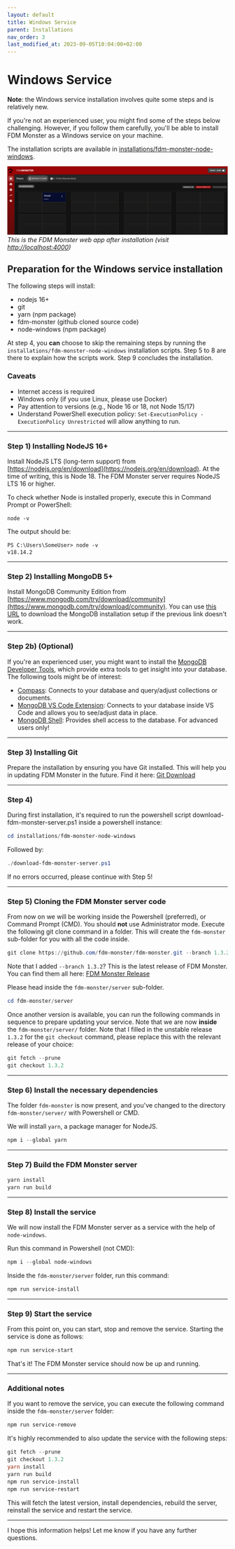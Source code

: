 ```yaml
---
layout: default
title: Windows Service
parent: Installations
nav_order: 3
last_modified_at: 2023-09-05T10:04:00+02:00
---
```


# Windows Service

**Note**: the Windows service installation involves quite some steps and is relatively new.

If you're not an experienced user, you might find some of the steps below challenging. However, if you follow them carefully, you'll be able to install FDM Monster as a Windows service on your machine. 

The installation scripts are available in [installations/fdm-monster-node-windows](../../installations/fdm-monster-node-windows).

![Image](../images/server-running.png)
*This is the FDM Monster web app after installation (visit [http://localhost:4000](http://localhost:4000))*

## Preparation for the Windows service installation

The following steps will install:

- nodejs 16+
- git
- yarn (npm package)
- fdm-monster (github cloned source code)
- node-windows (npm package)

At step 4, you **can** choose to skip the remaining steps by running the `installations/fdm-monster-node-windows` installation scripts. Step 5 to 8 are there to explain how the scripts work. Step 9 concludes the installation.

### Caveats

- Internet access is required
- Windows only (if you use Linux, please use Docker)
- Pay attention to versions (e.g., Node 16 or 18, not Node 15/17)
- Understand PowerShell execution policy: `Set-ExecutionPolicy -ExecutionPolicy Unrestricted` will allow anything to run.
---
### Step 1) Installing NodeJS 16+

Install NodeJS LTS (long-term support) from [https://nodejs.org/en/download](https://nodejs.org/en/download). At the time of writing, this is Node 18. The FDM Monster server requires NodeJS LTS 16 or higher.

To check whether Node is installed properly, execute this in Command Prompt or PowerShell:

```
node -v
```

The output should be:
```
PS C:\Users\SomeUser> node -v
v18.14.2
```
---
### Step 2) Installing MongoDB 5+

Install MongoDB Community Edition from [https://www.mongodb.com/try/download/community](https://www.mongodb.com/try/download/community). You can use [this URL](https://fastdl.mongodb.org/windows/mongodb-windows-x86_64-6.0.5-signed.msi) to download the MongoDB installation setup if the previous link doesn't work.

---
### Step 2b) (Optional)

If you're an experienced user, you might want to install the [MongoDB Developer Tools](https://www.mongodb.com/developer-tools), which provide extra tools to get insight into your database. The following tools might be of interest:

- [Compass](https://www.mongodb.com/products/compass): Connects to your database and query/adjust collections or documents.
- [MongoDB VS Code Extension](https://www.mongodb.com/products/vs-code): Connects to your database inside VS Code and allows you to see/adjust data in place.
- [MongoDB Shell](https://www.mongodb.com/products/shell): Provides shell access to the database. For advanced users only!
---
### Step 3) Installing Git

Prepare the installation by ensuring you have Git installed. This will help you in updating FDM Monster in the future. Find it here: [Git Download](https://git-scm.com/downloads)


---

### Step 4)
During first installation, it's required to run the powershell script download-fdm-monster-server.ps1 inside a powershell instance:


```powershell
cd installations/fdm-monster-node-windows
```
Followed by:
```powershell
./download-fdm-monster-server.ps1
```
If no errors occurred, please continue with Step 5!

---
### Step 5) Cloning the FDM Monster server code
From now on we will be working inside the Powershell (preferred), or Command Prompt (CMD). You should **not** use Administrator mode. 
Execute the following git clone command in a folder. This will create the `fdm-monster` sub-folder for you with all the code inside.

```powershell
git clone https://github.com/fdm-monster/fdm-monster.git --branch 1.3.2
```

Note that I added `--branch 1.3.2`? This is the latest release of FDM Monster. You can find them all here:
[FDM Monster Release](https://github.com/fdm-monster/fdm-monster/releases)

Please head inside the `fdm-monster/server` sub-folder.

```powershell
cd fdm-monster/server
```

Once another version is available, you can run the following commands in sequence to prepare updating your service. 
Note that we are now **inside** the `fdm-monster/server/` folder.
Note that I filled in the unstable release `1.3.2` for the `git checkout` command, please replace this with the relevant release of your choice:

```powershell
git fetch --prune
git checkout 1.3.2
```
---
### Step 6) Install the necessary dependencies
The folder `fdm-monster` is now present, and you've changed to the directory `fdm-monster/server/` with Powershell or CMD.

We will install `yarn`, a package manager for NodeJS.
```powershell
npm i --global yarn
```
---
### Step 7) Build the FDM Monster server
```powershell
yarn install
yarn run build
```
---
### Step 8) Install the service
We will now install the FDM Monster server as a service with the help of `node-windows`.

Run this command in Powershell (not CMD):
```powershell
npm i --global node-windows
```

Inside the `fdm-monster/server` folder, run this command:
```powershell
npm run service-install
```
---
### Step 9) Start the service
From this point on, you can start, stop and remove the service. Starting the service is done as follows:
```powershell
npm run service-start
```

That's it! The FDM Monster service should now be up and running.

---
### Additional notes
If you want to remove the service, you can execute the following command inside the `fdm-monster/server` folder:
```powershell
npm run service-remove
```

It's highly recommended to also update the service with the following steps:
```powershell
git fetch --prune
git checkout 1.3.2
yarn install
yarn run build
npm run service-install
npm run service-restart
```

This will fetch the latest version, install dependencies, rebuild the server, reinstall the service and restart the service.

---

I hope this information helps! Let me know if you have any further questions.
